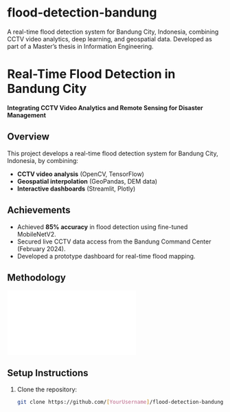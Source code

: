 # flood-detection-bandung
A real-time flood detection system for Bandung City, Indonesia, combining CCTV video analytics, deep learning, and geospatial data. Developed as part of a Master’s thesis in Information Engineering.

# Real-Time Flood Detection in Bandung City  
**Integrating CCTV Video Analytics and Remote Sensing for Disaster Management**  

## Overview  
This project develops a real-time flood detection system for Bandung City, Indonesia, by combining:  
- **CCTV video analysis** (OpenCV, TensorFlow)  
- **Geospatial interpolation** (GeoPandas, DEM data)  
- **Interactive dashboards** (Streamlit, Plotly)  

## Achievements  
- Achieved **85% accuracy** in flood detection using fine-tuned MobileNetV2.  
- Secured live CCTV data access from the Bandung Command Center (February 2024).  
- Developed a prototype dashboard for real-time flood mapping.

## Methodology  
![Workflow Diagram](docs/methodology.pdf)  

## Setup Instructions  
1. Clone the repository:  
   ```bash
   git clone https://github.com/[YourUsername]/flood-detection-bandung.git
